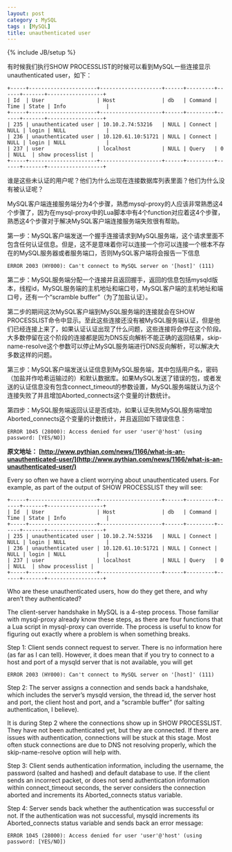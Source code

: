 ```yaml
---
layout: post
category : MySQL
tags : [MySQL]
title: unauthenticated user
---
```

{% include JB/setup %}

有时候我们执行SHOW PROCESSLIST的时候可以看到MySQL一些连接显示unauthenticated user，如下：

	+-----+----------------------+--------------------+------+---------+------+-------+------------------+
	| Id  | User                 | Host               | db   | Command | Time | State | Info             |
	+-----+----------------------+--------------------+------+---------+------+-------+------------------+
	| 235 | unauthenticated user | 10.10.2.74:53216   | NULL | Connect | NULL | login | NULL             |
	| 236 | unauthenticated user | 10.120.61.10:51721 | NULL | Connect | NULL | login | NULL             |
	| 237 | user                 | localhost          | NULL | Query   | 0    | NULL  | show processlist |
	+-----+----------------------+--------------------+------+---------+------+-------+------------------+

谁是这些未认证的用户呢？他们为什么出现在连接数据库列表里面？他们为什么没有被认证呢？

MySQL客户端连接服务端分为4个步骤，熟悉mysql-proxy的人应该非常熟悉这4个步骤了，因为在mysql-proxy中的Lua脚本中有4个function对应着这4个步骤，熟悉这4个步骤对于解决MySQL客户端连接服务端失败很有帮助。

第一步：MySQL客户端发送一个握手连接请求到MySQL服务端，这个请求里面不包含任何认证信息。但是，这不是意味着你可以连接一个你可以连接一个根本不存在的MySQL服务器或者服务端口，否则MySQL客户端将会报告一下信息

	ERROR 2003 (HY000): Can't connect to MySQL server on '[host]' (111)

第二步：MySQL服务端分配一个连接并且返回握手，返回的信息包括mysqld版本，线程id，MySQL服务端的主机地址和端口号，MySQL客户端的主机地址和端口号，还有一个“scramble buffer”（为了加盐认证）。

第二步的期间这次MySQL客户端到MySQL服务端的连接就会在SHOW PROCESSLIST命令中显示。至此这些连接还没有被MySQL服务端认证，但是他们已经连接上来了，如果认证认证出现了什么问题，这些连接将会停在这个阶段。大多数停留在这个阶段的连接都是因为DNS反向解析不能正确的返回结果，skip-name-resolve这个参数可以停止MySQL服务端进行DNS反向解析，可以解决大多数这样的问题。

第三步：MySQL客户端发送认证信息到MySQL服务端，其中包括用户名，密码（加盐并作哈希运输过的）和默认数据库。如果MySQL发送了错误的包，或者发送的认证信息没有包含connect_timeout的参数设置，MySQL服务端就认为这个连接失败了并且增加Aborted_connects这个变量的计数统计。

第四步：MySQL服务端返回认证是否成功，如果认证失败MySQL服务端增加Aborted_connects这个变量的计数统计，并且返回如下错误信息：

	ERROR 1045 (28000): Access denied for user 'user'@'host' (using password: [YES/NO])


**原文地址： [http://www.pythian.com/news/1166/what-is-an-unauthenticated-user/](http://www.pythian.com/news/1166/what-is-an-unauthenticated-user/)**

Every so often we have a client worrying about unauthenticated users. For example, as part of the output of SHOW PROCESSLIST they will see:

	+-----+----------------------+--------------------+------+---------+------+-------+------------------+
	| Id  | User                 | Host               | db   | Command | Time | State | Info             |
	+-----+----------------------+--------------------+------+---------+------+-------+------------------+
	| 235 | unauthenticated user | 10.10.2.74:53216   | NULL | Connect | NULL | login | NULL             |
	| 236 | unauthenticated user | 10.120.61.10:51721 | NULL | Connect | NULL | login | NULL             |
	| 237 | user                 | localhost          | NULL | Query   | 0    | NULL  | show processlist |
	+-----+----------------------+--------------------+------+---------+------+-------+------------------+

Who are these unauthenticated users, how do they get there, and why aren’t they authenticated?

The client-server handshake in MySQL is a 4-step process. Those familiar with mysql-proxy already know these steps, as there are four functions that a Lua script in mysql-proxy can override. The process is useful to know for figuring out exactly where a problem is when something breaks.

Step 1: Client sends connect request to server. There is no information here (as far as I can tell). However, it does mean that if you try to connect to a host and port of a mysqld server that is not available, you will get

	ERROR 2003 (HY000): Can't connect to MySQL server on '[host]' (111)

Step 2: The server assigns a connection and sends back a handshake, which includes the server’s mysqld version, the thread id, the server host and port, the client host and port, and a “scramble buffer” (for salting authentication, I believe).

It is during Step 2 where the connections show up in SHOW PROCESSLIST. They have not been authenticated yet, but they are connected. If there are issues with authentication, connections will be stuck at this stage. Most often stuck connections are due to DNS not resolving properly, which the skip-name-resolve option will help with.

Step 3: Client sends authentication information, including the username, the password (salted and hashed) and default database to use. If the client sends an incorrect packet, or does not send authentication information within connect_timeout seconds, the server considers the connection aborted and increments its Aborted_connects status variable.

Step 4: Server sends back whether the authentication was successful or not. If the authentication was not successful, mysqld increments its Aborted_connects status variable and sends back an error message:

	ERROR 1045 (28000): Access denied for user 'user'@'host' (using password: [YES/NO])